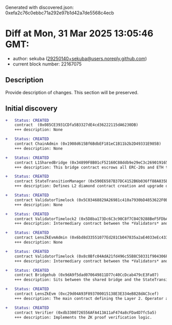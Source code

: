 Generated with discovered.json: 0xefa2c76c0ebbc71a292e97b1d42a7de5568c4ecb

# Diff at Mon, 31 Mar 2025 13:05:46 GMT:

- author: sekuba (<29250140+sekuba@users.noreply.github.com>)
- current block number: 22167075

## Description

Provide description of changes. This section will be preserved.

## Initial discovery

```diff
+   Status: CREATED
    contract  (0x085CE3931CDfa5B3327dE4cd36222115dA6230DB)
    +++ description: None
```

```diff
+   Status: CREATED
    contract ChainAdmin (0x1908d615Bf6BdbEF181eC1B11b2b2D49331E985B)
    +++ description: None
```

```diff
+   Status: CREATED
    contract L1SharedBridge (0x34899F8B01cF52160C88ddb9e29eC3c269019165)
    +++ description: This bridge contract escrows all ERC-20s and ETH that are deposited to registered ZK stack chains like ZKsync Era.
```

```diff
+   Status: CREATED
    contract StateTransitionManager (0x590E6587B37DC4152B6b036ff88A835BD2Ab8924)
    +++ description: Defines L2 diamond contract creation and upgrade data, the proof system for the `ZKsync diamond` contract connected to it (and other L2 diamond contracts that share the logic).
```

```diff
+   Status: CREATED
    contract ValidatorTimelock (0x5C03468829A26981c410a7930bD4853622F0B2E5)
    +++ description: None
```

```diff
+   Status: CREATED
    contract ValidatorTimelock2 (0x5D8ba173Dc6C3c90C8f7C04C9288BeF5FDbAd06E)
    +++ description: Intermediary contract between the *Validators* and the central diamond contract that delays block execution (ie withdrawals and other L2 --> L1 messages) by 3h.
```

```diff
+   Status: CREATED
    contract LensZkEvmAdmin (0x6bd8d33551077Ed281Cb047835a2aE4033eEc433)
    +++ description: None
```

```diff
+   Status: CREATED
    contract ValidatorTimelock (0x8c0Bfc04AdA21fd496c55B8C50331f904306F564)
    +++ description: Intermediary contract between the *Validators* and the central diamond contract that delays block execution (ie withdrawals and other L2 --> L1 messages) by 3h.
```

```diff
+   Status: CREATED
    contract Bridgehub (0x9dA9f5dad070649811D77c40CcDcab479cE3Fa07)
    +++ description: Sits between the shared bridge and the StateTransitionManager(s) and relays L1 <-> L2 messages from the shared bridge or other ZK stack chains to their respective destinations.
```

```diff
+   Status: CREATED
    contract LensZkEvm (0xc29d04A93F893700015138E3E334eB828dAC3cef)
    +++ description: The main contract defining the Layer 2. Operator actions like commiting blocks, providing ZK proofs and executing batches ultimately target this contract which then processes transactions. During batch execution it processes L1 --> L2 and L2 --> L1 transactions.
```

```diff
+   Status: CREATED
    contract Verifier (0xdb3300726556AFA413A11aF474a8cFDa4D7fc5a5)
    +++ description: Implements the ZK proof verification logic.
```
